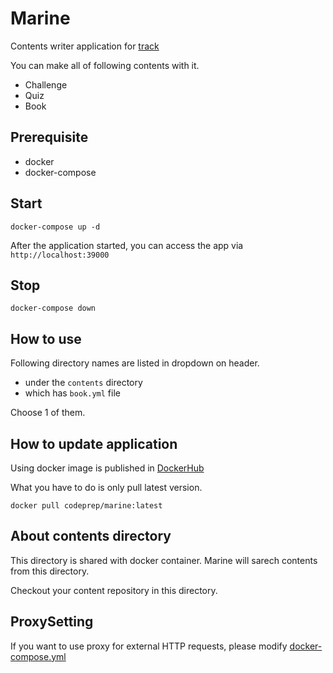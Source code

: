 # Marine

Contents writer application for [track](https://tracks.run/)

You can make all of following contents with it.

- Challenge
- Quiz
- Book

## Prerequisite

- docker
- docker-compose

## Start

```
docker-compose up -d
```

After the application started, you can access the app via `http://localhost:39000`

## Stop

```
docker-compose down
```

## How to use
Following directory names are listed in dropdown on header.

- under the `contents` directory
- which has `book.yml` file

Choose 1 of them.

## How to update application
Using docker image is published in [DockerHub](https://hub.docker.com/r/codeprep/marine/)

What you have to do is only pull latest version.

```
docker pull codeprep/marine:latest
```

## About contents directory
This directory is shared with docker container.
Marine will sarech contents from this directory.

Checkout your content repository in this directory.

## ProxySetting
If you want to use proxy for external HTTP requests, please modify [docker-compose.yml](docker-compose.yml)
